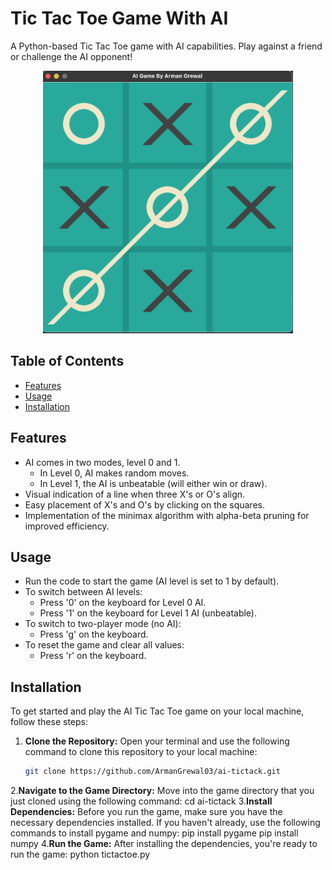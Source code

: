 # Tic Tac Toe Game With AI

A Python-based Tic Tac Toe game with AI capabilities. Play against a friend or challenge the AI opponent!

<div align="center">
  <img src="./images/screenshot.png" alt="Project Screenshot" width="400">
</div>

## Table of Contents

- [Features](#features)
- [Usage](#usage)
- [Installation](#installation)

## Features

- AI comes in two modes, level 0 and 1.
  - In Level 0, AI makes random moves.
  - In Level 1, the AI is unbeatable (will either win or draw).
- Visual indication of a line when three X's or O's align.
- Easy placement of X's and O's by clicking on the squares.
- Implementation of the minimax algorithm with alpha-beta pruning for improved efficiency.

## Usage

- Run the code to start the game (AI level is set to 1 by default).
- To switch between AI levels:
  - Press '0' on the keyboard for Level 0 AI.
  - Press '1' on the keyboard for Level 1 AI (unbeatable).
- To switch to two-player mode (no AI):
  - Press 'g' on the keyboard.
- To reset the game and clear all values:
  - Press 'r' on the keyboard.

## Installation

To get started and play the AI Tic Tac Toe game on your local machine, follow these steps:

1. **Clone the Repository:**
   Open your terminal and use the following command to clone this repository to your local machine:
   ```bash
   git clone https://github.com/ArmanGrewal03/ai-tictack.git
2.**Navigate to the Game Directory:**
  Move into the game directory that you just cloned using the following command:
   cd ai-tictack
3.**Install Dependencies:**
  Before you run the game, make sure you have the necessary dependencies installed. If you haven't already, use      the following commands to install pygame and numpy:
   pip install pygame
   pip install numpy
4.**Run the Game:**
  After installing the dependencies, you're ready to run the game:
  python tictactoe.py

  



